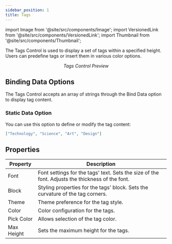 ```yaml
---
sidebar_position: 1
title: Tags
---
```

import Image from '@site/src/components/Image';
import VersionedLink from '@site/src/components/VersionedLink';
import Thumbnail from '@site/src/components/Thumbnail';

The Tags Control is used to display a set of tags within a specified height. Users can predefine tags or insert them in various color options.

<figure>
  <Thumbnail src="/img/reference/controls/tags/preview.jpeg" alt="Tags Control Preview" />
  <figcaption align="center"><i>Tags Control Preview</i></figcaption>
</figure>

## Binding Data Options

The Tags Control accepts an array of strings through the Bind Data option to display tag content.

### Static Data Option

You can use this option to define or modify the tag content:

```json
["Technology", "Science", "Art", "Design"]
```


## Properties

| Property      | Description                           |
|---------------|---------------------------------------|
| Font      | Font settings for the tags' text. Sets the size of the font.  Adjusts the thickness of the font.   |
| Block     | Styling properties for the tags' block. Sets the curvature of the tag corners.|
| Theme         | Theme preference for the tag style.    |
| Color     | Color configuration for the tags.     |
| Pick Color    | Allows selection of the tag color.    |
| Max Height    | Sets the maximum height for the tags. |
